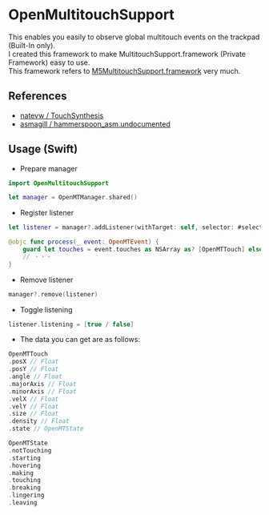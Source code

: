 # OpenMultitouchSupport
This enables you easily to observe global multitouch events on the trackpad (Built-In only).  
I created this framework to make MultitouchSupport.framework (Private Framework) easy to use.  
This framework refers to [M5MultitouchSupport.framework](https://github.com/mhuusko5/M5MultitouchSupport) very much.

## References
- [natevw / TouchSynthesis](https://github.com/calftrail/Touch/blob/master/TouchSynthesis/MultitouchSupport.h)
- [asmagill / hammerspoon_asm.undocumented](https://github.com/asmagill/hammerspoon_asm.undocumented/blob/master/touchdevice/MultitouchSupport.h)

## Usage (Swift)

- Prepare manager

```swift
import OpenMultitouchSupport

let manager = OpenMTManager.shared()
```

- Register listener

```swift
let listener = manager?.addListener(withTarget: self, selector: #selector(process))

@objc func process(_ event: OpenMTEvent) {
	guard let touches = event.touches as NSArray as? [OpenMTTouch] else { return }
	// ・・・
}
```

- Remove listener

```swift
manager?.remove(listener)
```

- Toggle listening

```swift
listener.listening = [true / false]
```

- The data you can get are as follows:

```swift
OpenMTTouch
.posX // Float
.posY // Float
.angle // Float
.majorAxis // Float
.minorAxis // Float
.velX // Float
.velY // Float
.size // Float
.density // Float
.state // OpenMTState

OpenMTState
.notTouching
.starting
.hovering
.making
.touching
.breaking
.lingering
.leaving
```